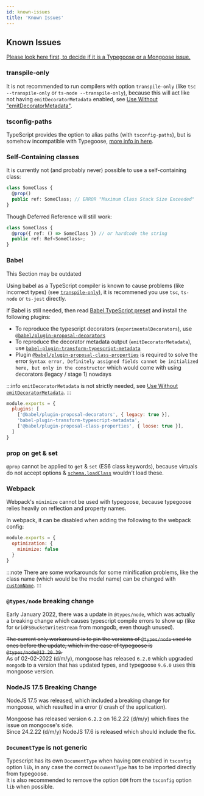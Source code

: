```yaml
---
id: known-issues
title: 'Known Issues'
---
```


## Known Issues

[Please look here first, to decide if it is a Typegoose or a Mongoose issue.](https://github.com/Automattic/mongoose/issues?utf8=✓&q=is%3Aissue+involves%3Ahasezoey)

### transpile-only

It is not recommended to run compilers with option `transpile-only` (like `tsc --transpile-only` or `ts-node --transpile-only`), because this will act like not having `emitDecoratorMetadata` enabled, see [Use Without "emitDecoratorMetadata"](./use-without-emitDecoratorMetadata.md).

### tsconfig-paths

TypeScript provides the option to alias paths (with `tsconfig-paths`), but is somehow incompatible with Typegoose, [more info in here](https://github.com/szokodiakos/typegoose/issues/392).

### Self-Containing classes

It is currently not (and probably never) possible to use a self-containing class:

```ts
class SomeClass {
  @prop()
  public ref: SomeClass; // ERROR "Maximum Class Stack Size Exceeded"
}
```

Though Deferred Reference will still work:

```ts
class SomeClass {
  @prop({ ref: () => SomeClass }) // or hardcode the string
  public ref: Ref<SomeClass>;
}
```

### Babel

<span class="badge badge--warning">This Section may be outdated</span>

Using babel as a TypeScript compiler is known to cause problems (like incorrect types) (see [`transpile-only`](#transpile-only)), it is recommened you use `tsc`, `ts-node` or `ts-jest` directly.

If Babel is still needed, then read [Babel TypeScript preset](https://babeljs.io/docs/en/babel-preset-typescript) and install the following plugins:  

- To reproduce the typescript decorators (`experimentalDecorators`), use [`@babel/plugin-proposal-decorators`](https://babeljs.io/docs/en/babel-plugin-proposal-decorators)
- To reproduce the decorator metadata output (`emitDecoratorMetadata`), use [`babel-plugin-transform-typescript-metadata`](https://github.com/leonardfactory/babel-plugin-transform-typescript-metadata)
- Plugin [`@babel/plugin-proposal-class-properties`](https://babeljs.io/docs/en/babel-plugin-proposal-class-properties) is required to solve the error `Syntax error, Definitely assigned fields cannot be initialized here, but only in the constructor` which would come with using decorators (legacy / stage 1) nowdays

:::info
`emitDecoratorMetadata` is not strictly needed, see [Use Without `emitDecoratorMetadata`](./use-without-emitDecoratorMetadata.md).
:::

```js
module.exports = {
  plugins: [
    ['@babel/plugin-proposal-decorators', { legacy: true }],
    'babel-plugin-transform-typescript-metadata',
    ['@babel/plugin-proposal-class-properties', { loose: true }],
  ]
}
```

### prop on get & set

`@prop` cannot be applied to `get` & `set` (ES6 class keywords), because virtuals do not accept options & [`schema.loadClass`](https://mongoosejs.com/docs/advanced_schemas.html#creating-from-es6-classes-using-loadclass) wouldn't load these.

### Webpack

Webpack's `minimize` cannot be used with typegoose, because typegoose relies heavily on reflection and property names.

In webpack, it can be disabled when adding the following to the webpack config:

```js
module.exports = {
  optimization: {
    minimize: false
  }
}
```

:::note
There are some workarounds for some minification problems, like the class name (which would be the model name) can be changed with [`customName`](../api/decorators/model-options#customname).
:::

### `@types/node` breaking change

Early January 2022, there was a update in `@types/node`, which was actually a breaking change which causes typescript compile errors to show up (like for `GridFSBucketWriteStream` from mongodb, even though unused).

~~The current only workaround is to pin the versions of `@types/node` used to ones before the update, which in the case of typegoose is `@types/node@12.20.39`.~~  
As of 02-02-2022 (d/m/y), mongoose has released `6.2.0` which upgraded `mongodb` to a version that has updated types, and typegoose `9.6.0` uses this mongoose version.

### NodeJS 17.5 Breaking Change

NodeJS 17.5 was released, which included a breaking change for mongoose, which resulted in a error (/ crash of the application).

Mongoose has released version `6.2.2` on 16.2.22 (d/m/y) which fixes the issue on mongoose's side.  
Since 24.2.22 (d/m/y) NodeJS 17.6 is released which should include the fix.

### `DocumentType` is not generic

Typescript has its own `DocumentType` when having `DOM` enabled in `tsconfig` option `lib`, in any case the correct `DocumentType` has to be imported directly from typegoose.  
It is also recommended to remove the option `DOM` from the `tsconfig` option `lib` when possible.
